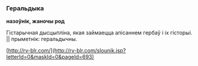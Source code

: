 ### Геральдыка
**назоўнік, жаночы род**

Гістарычная дысцыпліна, якая займаецца апісаннем гербаў і іх гісторыі. || прыметнік: геральдычны.

<a rel="author">[http://rv-blr.com/](http://rv-blr.com/slounik.jsp?letterId=0&maskId=0&pageId=693)</a>
